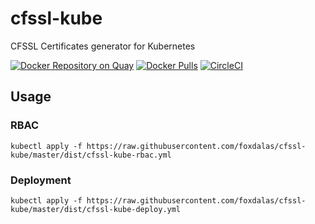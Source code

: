# cfssl-kube
CFSSL Certificates generator for Kubernetes

[![Docker Repository on Quay](https://quay.io/repository/foxdalas/cfssl-kube/status "Docker Repository on Quay")](https://quay.io/repository/foxdalas/cfssl-kube)
[![Docker Pulls](https://img.shields.io/docker/pulls/foxdalas/cfssl-kube.svg?maxAge=604800)](https://hub.docker.com/r/foxdalas/cfssl-kube/)
[![CircleCI](https://circleci.com/gh/foxdalas/cfssl-kube.svg?style=svg)](https://circleci.com/gh/foxdalas/cfssl-kube)

## Usage

### RBAC

```
kubectl apply -f https://raw.githubusercontent.com/foxdalas/cfssl-kube/master/dist/cfssl-kube-rbac.yml
```

### Deployment
```
kubectl apply -f https://raw.githubusercontent.com/foxdalas/cfssl-kube/master/dist/cfssl-kube-deploy.yml
```
